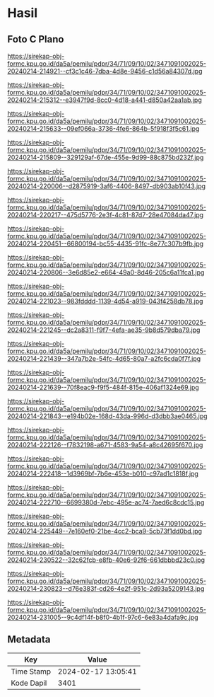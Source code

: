 # Hasil

## Foto C Plano

https://sirekap-obj-formc.kpu.go.id/da5a/pemilu/pdpr/34/71/09/10/02/3471091002025-20240214-214921--cf3c1c46-7dba-4d8e-9456-c1d56a84307d.jpg

https://sirekap-obj-formc.kpu.go.id/da5a/pemilu/pdpr/34/71/09/10/02/3471091002025-20240214-215312--e3947f9d-8cc0-4d18-a441-d850a42aa1ab.jpg

https://sirekap-obj-formc.kpu.go.id/da5a/pemilu/pdpr/34/71/09/10/02/3471091002025-20240214-215633--09ef066a-3736-4fe6-864b-5f918f3f5c61.jpg

https://sirekap-obj-formc.kpu.go.id/da5a/pemilu/pdpr/34/71/09/10/02/3471091002025-20240214-215809--329129af-67de-455e-9d99-88c875bd232f.jpg

https://sirekap-obj-formc.kpu.go.id/da5a/pemilu/pdpr/34/71/09/10/02/3471091002025-20240214-220006--d2875919-3af6-4406-8497-db903ab10f43.jpg

https://sirekap-obj-formc.kpu.go.id/da5a/pemilu/pdpr/34/71/09/10/02/3471091002025-20240214-220217--475d5776-2e3f-4c81-87d7-28e47084da47.jpg

https://sirekap-obj-formc.kpu.go.id/da5a/pemilu/pdpr/34/71/09/10/02/3471091002025-20240214-220451--66800194-bc55-4435-91fc-8e77c307b9fb.jpg

https://sirekap-obj-formc.kpu.go.id/da5a/pemilu/pdpr/34/71/09/10/02/3471091002025-20240214-220806--3e6d85e2-e664-49a0-8d46-205c6a11fca1.jpg

https://sirekap-obj-formc.kpu.go.id/da5a/pemilu/pdpr/34/71/09/10/02/3471091002025-20240214-221023--983fdddd-1139-4d54-a919-043f4258db78.jpg

https://sirekap-obj-formc.kpu.go.id/da5a/pemilu/pdpr/34/71/09/10/02/3471091002025-20240214-221245--dc2a8311-f9f7-4efa-ae35-9b8d579dba79.jpg

https://sirekap-obj-formc.kpu.go.id/da5a/pemilu/pdpr/34/71/09/10/02/3471091002025-20240214-221439--347a7b2e-54fc-4d65-80a7-a2fc6cda0f7f.jpg

https://sirekap-obj-formc.kpu.go.id/da5a/pemilu/pdpr/34/71/09/10/02/3471091002025-20240214-221639--70f8eac9-f9f5-484f-815e-406af1324e69.jpg

https://sirekap-obj-formc.kpu.go.id/da5a/pemilu/pdpr/34/71/09/10/02/3471091002025-20240214-221843--e194b02e-168d-43da-996d-d3dbb3ae0465.jpg

https://sirekap-obj-formc.kpu.go.id/da5a/pemilu/pdpr/34/71/09/10/02/3471091002025-20240214-222126--f7832198-a671-4583-9a54-a8c42695f670.jpg

https://sirekap-obj-formc.kpu.go.id/da5a/pemilu/pdpr/34/71/09/10/02/3471091002025-20240214-222418--1d3969bf-7b6e-453e-b010-c97ad1c1818f.jpg

https://sirekap-obj-formc.kpu.go.id/da5a/pemilu/pdpr/34/71/09/10/02/3471091002025-20240214-222710--6699380d-7ebc-495e-ac74-7aed6c8cdc15.jpg

https://sirekap-obj-formc.kpu.go.id/da5a/pemilu/pdpr/34/71/09/10/02/3471091002025-20240214-225449--7e160ef0-21be-4cc2-bca9-5cb73f1dd0bd.jpg

https://sirekap-obj-formc.kpu.go.id/da5a/pemilu/pdpr/34/71/09/10/02/3471091002025-20240214-230522--32c62fcb-e8fb-40e6-92f6-661dbbbd23c0.jpg

https://sirekap-obj-formc.kpu.go.id/da5a/pemilu/pdpr/34/71/09/10/02/3471091002025-20240214-230823--d76e383f-cd26-4e2f-951c-2d93a5209143.jpg

https://sirekap-obj-formc.kpu.go.id/da5a/pemilu/pdpr/34/71/09/10/02/3471091002025-20240214-231005--9c4df14f-b8f0-4b1f-97c6-6e83a4dafa9c.jpg


## Metadata

| Key        | Value               |
| ---------- | ------------------- |
| Time Stamp | 2024-02-17 13:05:41 |
| Kode Dapil | 3401                |




